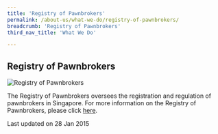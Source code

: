 ```yaml
---
title: 'Registry of Pawnbrokers'
permalink: /about-us/what-we-do/registry-of-pawnbrokers/
breadcrumb: 'Registry of Pawnbrokers'
third_nav_title: 'What We Do'

---
```



<style>
  .image {width: 600px;}
  .image img {max-width: 100%;}
</style>

Registry of Pawnbrokers
---

<div class="image"><img src="/images/1422440196035.jpg" title="Registry of Pawnbrokers" alt="Registry of Pawnbrokers"></div>

The Registry of Pawnbrokers oversees the registration and regulation of pawnbrokers in Singapore. For more information on the Registry of Pawnbrokers, please click [here](https://rop.mlaw.gov.sg/).

<p class="right-side-updated">Last updated on 28 Jan 2015</p>

